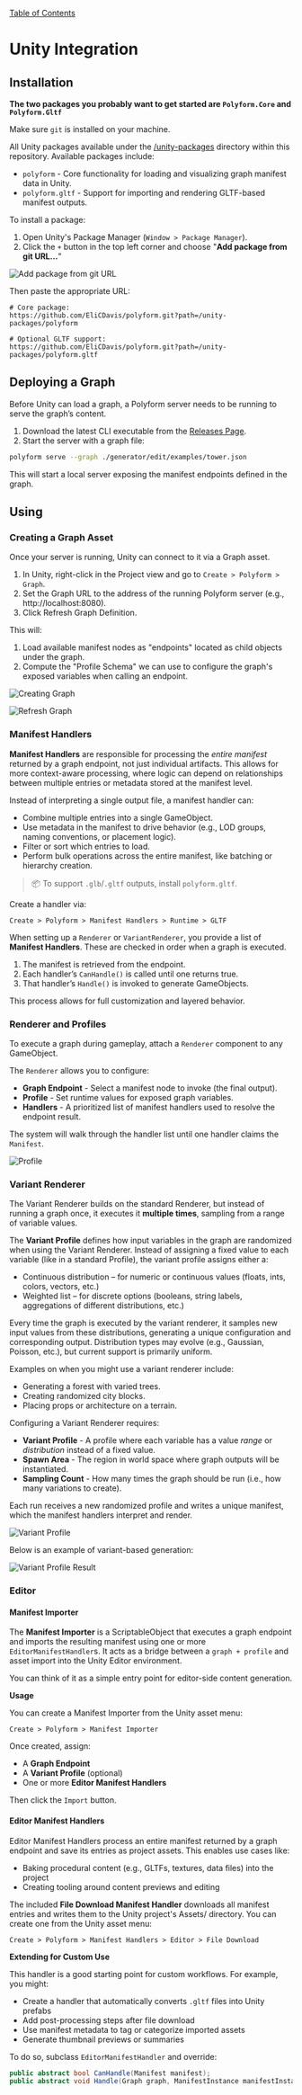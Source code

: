 [Table of Contents](../../README.md)

# Unity Integration

## Installation

**The two packages you probably want to get started are `Polyform.Core` and `Polyform.Gltf`** 

Make sure `git` is installed on your machine.

All Unity packages available under the [/unity-packages](../../unity-packages/) directory within this repository. Available packages include:

* `polyform` - Core functionality for loading and visualizing graph manifest data in Unity.
* `polyform.gltf` - Support for importing and rendering GLTF-based manifest outputs.

To install a package:

1. Open Unity's Package Manager (`Window > Package Manager`).
2. Click the `+` button in the top left corner and choose "**Add package from git URL...**"

![Add package from git URL](./installpackage.png)

Then paste the appropriate URL:

```
# Core package:
https://github.com/EliCDavis/polyform.git?path=/unity-packages/polyform

# Optional GLTF support:
https://github.com/EliCDavis/polyform.git?path=/unity-packages/polyform.gltf
```

## Deploying a Graph

Before Unity can load a graph, a Polyform server needs to be running to serve the graph’s content.

1. Download the latest CLI executable from the [Releases Page]((https://github.com/EliCDavis/polyform/releases)).
2. Start the server with a graph file:

```bash
polyform serve --graph ./generator/edit/examples/tower.json
```

This will start a local server exposing the manifest endpoints defined in the graph.

## Using

### Creating a Graph Asset

Once your server is running, Unity can connect to it via a Graph asset.

1. In Unity, right-click in the Project view and go to `Create > Polyform > Graph`.
2. Set the Graph URL to the address of the running Polyform server (e.g., http://localhost:8080).
3. Click Refresh Graph Definition.

This will:

1. Load available manifest nodes as "endpoints" located as child objects under the graph.
2. Compute the "Profile Schema" we can use to configure the graph's exposed variables when calling an endpoint. 


![Creating Graph](./unity-create-graph.png)


![Refresh Graph](./unity-refreshgraph.png)

### Manifest Handlers

**Manifest Handlers** are responsible for processing the *entire manifest* returned by a graph endpoint, not just individual artifacts. This allows for more context-aware processing, where logic can depend on relationships between multiple entries or metadata stored at the manifest level.

Instead of interpreting a single output file, a manifest handler can:

* Combine multiple entries into a single GameObject.
* Use metadata in the manifest to drive behavior (e.g., LOD groups, naming conventions, or placement logic).
* Filter or sort which entries to load.
* Perform bulk operations across the entire manifest, like batching or hierarchy creation.

> 📦 To support `.glb`/`.gltf` outputs, install `polyform.gltf`.

Create a handler via:

```
Create > Polyform > Manifest Handlers > Runtime > GLTF
```

When setting up a `Renderer` or `VariantRenderer`, you provide a list of **Manifest Handlers**. These are checked in order when a graph is executed.

1. The manifest is retrieved from the endpoint.
2. Each handler’s `CanHandle()` is called until one returns true.
3. That handler’s `Handle()` is invoked to generate GameObjects.

This process allows for full customization and layered behavior.

### Renderer and Profiles

To execute a graph during gameplay, attach a `Renderer` component to any GameObject.

The `Renderer` allows you to configure:

* **Graph Endpoint** - Select a manifest node to invoke (the final output).
* **Profile** - Set runtime values for exposed graph variables.
* **Handlers** - A prioritized list of manifest handlers used to resolve the endpoint result.

The system will walk through the handler list until one handler claims the `Manifest`.

![Profile](./unity-renderer-setup.png)

### Variant Renderer

The Variant Renderer builds on the standard Renderer, but instead of running a graph once, it executes it **multiple times**, sampling from a range of variable values.

The **Variant Profile** defines how input variables in the graph are randomized when using the Variant Renderer. Instead of assigning a fixed value to each variable (like in a standard Profile), the variant profile assigns either a:

* Continuous distribution – for numeric or continuous values (floats, ints, colors, vectors, etc.)
* Weighted list – for discrete options (booleans, string labels, aggregations of different distributions, etc.)

Every time the graph is executed by the variant renderer, it samples new input values from these distributions, generating a unique configuration and corresponding output. Distribution types may evolve (e.g., Gaussian, Poisson, etc.), but current support is primarily uniform.

Examples on when you might use a variant renderer include:

* Generating a forest with varied trees.
* Creating randomized city blocks.
* Placing props or architecture on a terrain.

Configuring a Variant Renderer requires:

* **Variant Profile** - A profile where each variable has a value *range* or *distribution* instead of a fixed value.
* **Spawn Area** - The region in world space where graph outputs will be instantiated.
* **Sampling Count** - How many times the graph should be run (i.e., how many variations to create).

Each run receives a new randomized profile and writes a unique manifest, which the manifest handlers interpret and render.

![Variant Profile](./unity-variant-renderer.png)

Below is an example of variant-based generation:

![Variant Profile Result](./unity-variant%20rendering.png)

### Editor

#### Manifest Importer

The **Manifest Importer** is a ScriptableObject that executes a graph endpoint and imports the resulting manifest using one or more `EditorManifestHandler`s. It acts as a bridge between a `graph + profile` and asset import into the Unity Editor environment.

You can think of it as a simple entry point for editor-side content generation.

**Usage**

You can create a Manifest Importer from the Unity asset menu:

```
Create > Polyform > Manifest Importer
```

Once created, assign:

* A **Graph Endpoint**
* A **Variant Profile** (optional)
* One or more **Editor Manifest Handlers**

Then click the `Import` button.

#### Editor Manifest Handlers

Editor Manifest Handlers process an entire manifest returned by a graph endpoint and save its entries as project assets. This enables use cases like:

* Baking procedural content (e.g., GLTFs, textures, data files) into the project
* Creating tooling around content previews and editing

The included **File Download Manifest Handler** downloads all manifest entries and writes them to the Unity project's Assets/ directory. You can create one from the Unity asset menu:

```
Create > Polyform > Manifest Handlers > Editor > File Download
```

**Extending for Custom Use**

This handler is a good starting point for custom workflows. For example, you might:

* Create a handler that automatically converts `.gltf` files into Unity prefabs
* Add post-processing steps after file download
* Use manifest metadata to tag or categorize imported assets
* Generate thumbnail previews or summaries

To do so, subclass `EditorManifestHandler` and override:

```csharp
public abstract bool CanHandle(Manifest manifest);
public abstract void Handle(Graph graph, ManifestInstance manifestInstance, ScriptableObject scriptableObject);
```